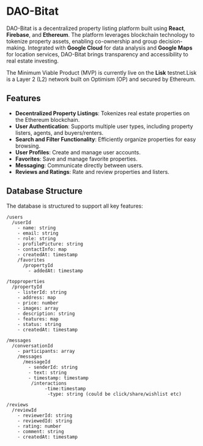 # DAO-Bitat

DAO-Bitat is a decentralized property listing platform built using **React**, **Firebase**, and **Ethereum**. The platform leverages blockchain technology to tokenize property assets, enabling co-ownership and group decision-making. Integrated with **Google Cloud** for data analysis and **Google Maps** for location services, DAO-Bitat brings transparency and accessibility to real estate investing.

The Minimum Viable Product (MVP) is currently live on the **Lisk** testnet.Lisk is a Layer 2 (L2) network built on Optimism (OP) and secured by Ethereum.

## Features

- **Decentralized Property Listings**: Tokenizes real estate properties on the Ethereum blockchain.
- **User Authentication**: Supports multiple user types, including property listers, agents, and buyers/renters.
- **Search and Filter Functionality**: Efficiently organize properties for easy browsing.
- **User Profiles**: Create and manage user accounts.
- **Favorites**: Save and manage favorite properties.
- **Messaging**: Communicate directly between users.
- **Reviews and Ratings**: Rate and review properties and listers.

## Database Structure

The database is structured to support all key features:

```plaintext
/users
  /userId
    - name: string
    - email: string
    - role: string
    - profilePicture: string
    - contactInfo: map
    - createdAt: timestamp
    /favorites
      /propertyId
        - addedAt: timestamp

/topproperties
  /propertyId
    - listerId: string
    - address: map
    - price: number
    - images: array
    - description: string
    - features: map
    - status: string
    - createdAt: timestamp

/messages
  /conversationId
    - participants: array
    /messages
      /messageId
        - senderId: string
        - text: string
        - timestamp: timestamp
         /interactions
              -time:timestamp
               -type: string (could be click/share/wishlist etc) 

/reviews
  /reviewId
    - reviewerId: string
    - reviewedId: string
    - rating: number
    - comment: string
    - createdAt: timestamp
